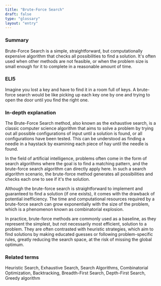 ```yaml
---
title: "Brute-Force Search"
draft: false
type: "glossary"
layout: "entry"
---
```


### Summary
Brute-Force Search is a simple, straightforward, but computationally expensive algorithm that checks all possibilities to find a solution. It's often used when other methods are not feasible, or when the problem size is small enough for it to complete in a reasonable amount of time.

### ELI5
Imagine you lost a key and have to find it in a room full of keys. A brute-force search would be like picking up each key one by one and trying to open the door until you find the right one.

### In-depth explanation
The Brute-Force Search method, also known as the exhaustive search, is a classic computer science algorithm that aims to solve a problem by trying out all possible configurations of input until a solution is found, or all configurations have been tested. This can be understood as finding a needle in a haystack by examining each piece of hay until the needle is found. 

In the field of artificial intelligence, problems often come in the form of search algorithms where the goal is to find a matching pattern, and the brute-force search algorithm can directly apply here. In such a search algorithm scenario, the brute-force method generates all possibilities and checks each one to see if it's the solution.

Although the brute-force search is straightforward to implement and guaranteed to find a solution (if one exists), it comes with the drawback of potential inefficiency. The time and computational resources required by a brute-force search can grow exponentially with the size of the problem, which is a phenomenon known as combinatorial explosion.

In practice, brute-force methods are commonly used as a baseline, as they represent the simplest, but not necessarily most efficient, solution to a problem. They are often contrasted with heuristic strategies, which aim to find solutions by making educated guesses or following problem-specific rules, greatly reducing the search space, at the risk of missing the global optimum.

### Related terms
Heuristic Search, Exhaustive Search, Search Algorithms, Combinatorial Optimization, Backtracking, Breadth-First Search, Depth-First Search, Greedy algorithm
